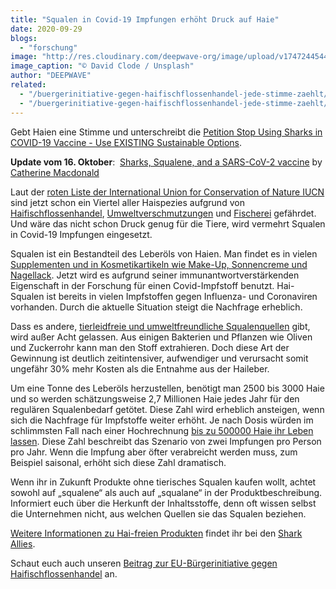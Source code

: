 ```yaml
---
title: "Squalen in Covid-19 Impfungen erhöht Druck auf Haie"
date: 2020-09-29
blogs: 
  - "forschung"
image: "http://res.cloudinary.com/deepwave-org/image/upload/v1747244544/deepwave.org/david-clode-o3r7oVPZnZI-unsplash-scaled.jpg"
image_caption: "© David Clode / Unsplash"
author: "DEEPWAVE"
related: 
  - "/buergerinitiative-gegen-haifischflossenhandel-jede-stimme-zaehlt/"
  - "/buergerinitiative-gegen-haifischflossenhandel-jede-stimme-zaehlt/"
---
```


Gebt Haien eine Stimme und unterschreibt die [Petition Stop Using Sharks in COVID-19 Vaccine - Use EXISTING Sustainable Options](https://www.change.org/p/us-fda-food-and-drug-administration-of-the-united-states-of-america-stop-using-sharks-in-covid-19-vaccine-use-existing-sustainable-options).

**Update vom 16. Oktober**:  [Sharks, Squalene, and a SARS-CoV-2 vaccine](https://www.southernfriedscience.com/sharks-squalene-and-a-sars-cov-2-vaccine/) by [Catherine Macdonald](https://www.southernfriedscience.com/author/catherine-macdonald/)

Laut der [roten Liste der International Union for Conservation of Nature IUCN](https://www.iucn.org/content/a-quarter-sharks-and-rays-threatened-extinction) sind jetzt schon ein Viertel aller Haispezies aufgrund von [Haifischflossenhandel](https://www.deepwave.org/buergerinitiative-gegen-haifischflossenhandel-jede-stimme-zaehlt/), [Umweltverschmutzungen](https://www.deepwave.org/die-ozeane/verschmutzung/) und [Fischerei](https://www.deepwave.org/die-ozeane/überfischung/) gefährdet. Und wäre das nicht schon Druck genug für die Tiere, wird vermehrt Squalen in Covid-19 Impfungen eingesetzt.

Squalen ist ein Bestandteil des Leberöls von Haien. Man findet es in vielen [Supplementen und in Kosmetikartikeln wie Make-Up, Sonnencreme und Nagellack](https://www.sharkallies.com/shark-free-products/sharks-and-squalene-in-supplements). Jetzt wird es aufgrund seiner immunantwortverstärkenden Eigenschaft in der Forschung für einen Covid-Impfstoff benutzt. Hai-Squalen ist bereits in vielen Impfstoffen gegen Influenza- und Coronaviren vorhanden. Durch die aktuelle Situation steigt die Nachfrage erheblich.

Dass es andere, [tierleidfreie und umweltfreundliche Squalenquellen](https://www.sharkallies.com/shark-free-products/alternatives-to-animal-squalene) gibt, wird außer Acht gelassen. Aus einigen Bakterien und Pflanzen wie Oliven und Zuckerrohr kann man den Stoff extrahieren. Doch diese Art der Gewinnung ist deutlich zeitintensiver, aufwendiger und verursacht somit ungefähr 30% mehr Kosten als die Entnahme aus der Haileber.

Um eine Tonne des Leberöls herzustellen, benötigt man 2500 bis 3000 Haie und so werden schätzungsweise 2,7 Millionen Haie jedes Jahr für den regulären Squalenbedarf getötet. Diese Zahl wird erheblich ansteigen, wenn sich die Nachfrage für Impfstoffe weiter erhöht. Je nach Dosis würden im schlimmsten Fall nach einer Hochrechnung [bis zu 500000 Haie ihr Leben lassen](https://www.sharkallies.com/shark-free-products/how-many-sharks-are-vaccines-demanding). Diese Zahl beschreibt das Szenario von zwei Impfungen pro Person pro Jahr. Wenn die Impfung aber öfter verabreicht werden muss, zum Beispiel saisonal, erhöht sich diese Zahl dramatisch.

Wenn ihr in Zukunft Produkte ohne tierisches Squalen kaufen wollt, achtet sowohl auf „squalene“ als auch auf „squalane“ in der Produktbeschreibung. Informiert euch über die Herkunft der Inhaltsstoffe, denn oft wissen selbst die Unternehmen nicht, aus welchen Quellen sie das Squalen beziehen.

[Weitere Informationen zu Hai-freien Produkten](https://www.sharkallies.com/shark-free-products) findet ihr bei den [Shark Allies](https://www.sharkallies.com/).

Schaut euch auch unseren [Beitrag zur EU-Bürgerinitiative gegen Haifischflossenhandel](https://www.deepwave.org/buergerinitiative-gegen-haifischflossenhandel-jede-stimme-zaehlt/) an.
